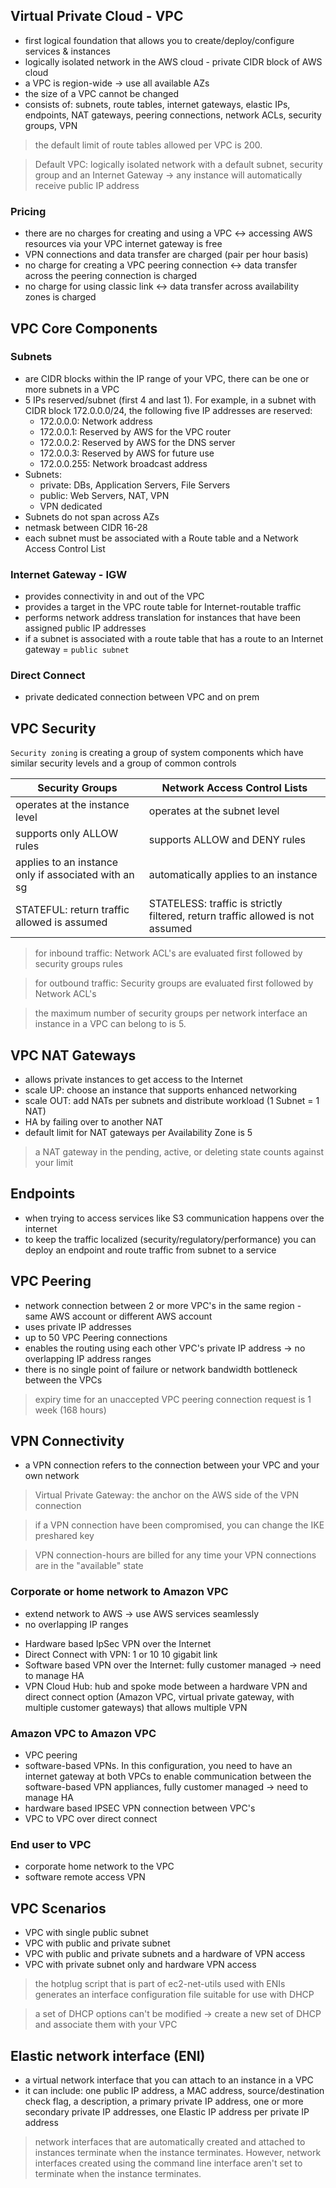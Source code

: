 ## Virtual Private Cloud - VPC ##

- first logical foundation that allows you to create/deploy/configure services & instances
- logically isolated network in the AWS cloud - private CIDR block of AWS cloud
- a VPC is region-wide -> use all available AZs
- the size of a VPC cannot be changed
- consists of: subnets, route tables, internet gateways, elastic IPs, endpoints, NAT gateways, peering connections, network ACLs, security groups, VPN

> the default limit of route tables allowed per VPC is 200.

> Default VPC: logically isolated network with a default subnet, security group and an Internet Gateway -> any instance will automatically receive public IP address

### Pricing ###
- there are no charges for creating and using a VPC <-> accessing AWS resources via your VPC internet gateway is free
- VPN connections and data transfer are charged (pair per hour basis)
- no charge for creating a VPC peering connection <->  data transfer across the peering connection is charged
- no charge for using classic link <-> data transfer across availability zones is charged

## VPC Core Components ##
### Subnets ###
- are CIDR blocks within the IP range of your VPC, there can be one or more subnets in a VPC
- 5 IPs reserved/subnet (first 4 and last 1). For example, in a subnet with CIDR block 172.0.0.0/24, the following five IP addresses are reserved:
  * 172.0.0.0: Network address
  * 172.0.0.1: Reserved by AWS for the VPC router
  * 172.0.0.2: Reserved by AWS for the DNS server
  * 172.0.0.3: Reserved by AWS for future use
  * 172.0.0.255: Network broadcast address
- Subnets:
  * private: DBs, Application Servers, File Servers
  * public: Web Servers, NAT, VPN
  * VPN dedicated
- Subnets do not span across AZs
- netmask between CIDR 16-28
- each subnet must be associated with a Route table and a Network Access Control List

### Internet Gateway - IGW ###
- provides connectivity in and out of the VPC
- provides a target in the VPC route table for Internet-routable traffic
- performs network address translation for instances that have been assigned public IP addresses
- if a subnet is associated with a route table that has a route to an Internet gateway = `public subnet`

### Direct Connect ###
- private dedicated connection between VPC and on prem

## VPC Security ##

`Security zoning` is creating a group of system components which have similar security levels and a group of common controls

| Security Groups | Network Access Control Lists |
| --------------- | ---------------------------- |
| operates at the instance level | operates at the subnet level |
| supports only ALLOW rules | supports ALLOW and DENY rules |
| applies to an instance only if associated with an sg | automatically applies to an instance |
| STATEFUL: return traffic allowed is assumed | STATELESS: traffic is strictly filtered, return traffic allowed is not assumed |

> for inbound traffic: Network ACL's are evaluated first followed by security groups rules

> for outbound traffic: Security groups are evaluated first followed by Network ACL's

> the maximum number of security groups per network interface an instance in a VPC can belong to is 5.

## VPC NAT Gateways ##
- allows private instances to get access to the Internet
- scale UP: choose an instance that supports enhanced networking
- scale OUT: add NATs per subnets and distribute workload (1 Subnet = 1 NAT)
- HA by failing over to another NAT
- default limit for NAT gateways per Availability Zone is 5

> a NAT gateway in the pending, active, or deleting state counts against your limit

## Endpoints ##
- when trying to access services like S3 communication happens over the internet
- to keep the traffic localized (security/regulatory/performance) you can deploy an endpoint and route traffic from subnet to a service

## VPC Peering ##
- network connection between 2 or more VPC's in the same region - same AWS account or different AWS account
- uses private IP addresses
- up to 50 VPC Peering connections
- enables the routing using each other VPC's private IP address -> no overlapping IP address ranges
- there is no single point of failure or network bandwidth bottleneck between the VPCs

> expiry time for an unaccepted VPC peering connection request is 1 week (168 hours)

## VPN Connectivity ##
- a VPN connection refers to the connection between your VPC and your own network

> Virtual Private Gateway: the anchor on the AWS side of the VPN connection

> if a VPN connection have been compromised, you can change the IKE preshared key

> VPN connection-hours are billed for any time your VPN connections are in the "available" state

### Corporate or home network to Amazon VPC ###
- extend network to AWS -> use AWS services seamlessly
- no overlapping IP ranges

+ Hardware based IpSec VPN over the Internet
+ Direct Connect with VPN: 1 or 10 10 gigabit link
+ Software based VPN over the Internet: fully customer managed -> need to manage HA
+ VPN Cloud Hub: hub and spoke mode between a hardware VPN and direct connect option (Amazon VPC, virtual private gateway, with multiple customer gateways) that allows multiple VPN

### Amazon VPC to Amazon VPC ###
+ VPC peering
+ software-based VPNs. In this configuration, you need to have an internet gateway at both VPCs to enable communication between the software-based VPN appliances, fully customer managed -> need to manage HA
+ hardware based IPSEC VPN connection between VPC's
+ VPC to VPC over direct connect

### End user to VPC ###
+ corporate home network to the VPC
+ software remote access VPN

## VPC Scenarios ##
- VPC with single public subnet
- VPC with public and private subnet
- VPC with public and private subnets and a hardware of VPN access
- VPC with private subnet only and hardware VPN access

> the hotplug script that is part of ec2-net-utils used with ENIs generates an interface configuration file suitable for use with DHCP

> a set of DHCP options can't be modified -> create a new set of DHCP and associate them with your VPC

## Elastic network interface (ENI) ##
- a virtual network interface that you can attach to an instance in a VPC
- it can include: one public IP address, a MAC address,  source/destination check flag, a description, a primary private IP address, one or more secondary private IP addresses, one Elastic IP address per private IP address

> network interfaces that are automatically created and attached to instances terminate when the instance terminates. However, network interfaces created using the command line interface aren't set to terminate when the instance terminates.
